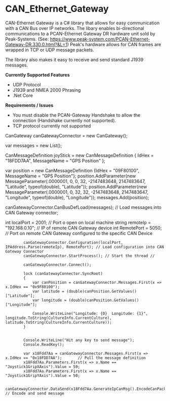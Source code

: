 # CAN_Ethernet_Gateway


CAN-Ethernet Gateway is a C# library that allows for easy communication with a CAN Bus over IP networks. 
 The libary enables bi-directional communications to a PCAN-Ethernet Gateway DR hardware unit sold by Peak-Systems.
  (See: https://www.peak-system.com/PCAN-Ethernet-Gateway-DR.330.0.html?&L=1) 
  Peak's hardware allows for CAN frames are wrapped in TCP or UDP message packets. 

The library also makes it easy to receive and send standard J1939 messages. 


<b>Currently Supported Features</b>
- UDP Protocol
- J1939 and NMEA 2000 Phrasing
- .Net Core

<b>Requirements / Issues</b>
- You must disable the PCAN-Gateway Handshake to allow the connection (Handshake currently not supported).
- TCP protocol currently not supported


CanGateway canGatewayConnector = new CanGateway();


var messages = new List<CanMessageDefinition>();
 
CanMessageDefinition joyStick = new CanMessageDefinition
   {
      IdHex = "18FDD7AA", MessageName = "GPS Position"
   }; 
 

var position = new CanMessageDefinition {IdHex = "09F80100", MessageName = "GPS Position"};
    position.AddParameter(new MessageParameter(.0000001, 0, 0, 32, -2147483648, 2147483647, "Latitude", typeof(double), "Latitude"));
    position.AddParameter(new MessageParameter(.0000001, 0, 32, 32, -2147483648, 2147483647, "Longitude", typeof(double), "Longitude"));
    messages.Add(position);


canGatewayConnector.CanBusDefLoad(messages); // Load messages into CAN Gateway connector;

 int localPort = 2001;               // Port o open on local machine
 string remoteIp = "192.168.0.10";   // IP of remote CAN Gateway device
 int RemotePort = 5050;              // Port on remote CAN Gateway configured to the specific CAN Device

            canGatewayConnector.Configuration(localPort, IPAddress.Parse(remoteIp), RemotePort); // Load configuration into CAN Gateway Connector
            canGatewayConnector.StartProcess(); // Start the thread //

            canGatewayConnector.Connect();
            
            lock (canGatewayConnector.SyncRoot)
            {
                var canPosition = canGatewayConnector.Messages.First(x => x.IdHex == "0x9F80100");
                var latitude = (double)canPosition.GetValues()["Latitude"];
                var longitude = (double)canPosition.GetValues()["Longitude"];

                Console.WriteLine("Longitude: {0}  Longitude: {1}", longitude.ToString(CultureInfo.CurrentCulture), latitude.ToString(CultureInfo.CurrentCulture));
            }


            Console.WriteLine("Hit any key to send message");
            Console.ReadKey();

            var x18Fdd7Aa = canGatewayConnector.Messages.First(x => x.IdHex == "0x18FDD7AA");       // Pull the message definition
            x18Fdd7Aa.Parameters.First(x => x.Name == "Joystick1GripXAxis").Value = 59;
            x18Fdd7Aa.Parameters.First(x => x.Name == "Joystick1GripYAxis").Value = 50;

            canGatewayConnector.DataSend(x18Fdd7Aa.GenerateIpCanMsg().EncodeCanPacket()); // Encode and send message

            
